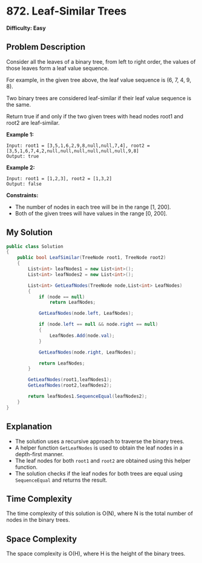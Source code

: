 
# 872. Leaf-Similar Trees

**Difficulty: Easy**

## Problem Description

Consider all the leaves of a binary tree, from left to right order, the values of those leaves form a leaf value sequence.

For example, in the given tree above, the leaf value sequence is (6, 7, 4, 9, 8).

Two binary trees are considered leaf-similar if their leaf value sequence is the same.

Return true if and only if the two given trees with head nodes root1 and root2 are leaf-similar.

**Example 1:**

```
Input: root1 = [3,5,1,6,2,9,8,null,null,7,4], root2 = [3,5,1,6,7,4,2,null,null,null,null,null,null,9,8]
Output: true
```

**Example 2:**

```
Input: root1 = [1,2,3], root2 = [1,3,2]
Output: false
```

**Constraints:**

- The number of nodes in each tree will be in the range [1, 200].
- Both of the given trees will have values in the range [0, 200].

## My Solution

```csharp
public class Solution
{
    public bool LeafSimilar(TreeNode root1, TreeNode root2)
    {      
        List<int> leafNodes1 = new List<int>();
        List<int> leafNodes2 = new List<int>(); 

        List<int> GetLeafNodes(TreeNode node,List<int> LeafNodes)
        {   
            if (node == null)
                return LeafNodes;

            GetLeafNodes(node.left, LeafNodes);

            if (node.left == null && node.right == null)
            {
                LeafNodes.Add(node.val);
            }

            GetLeafNodes(node.right, LeafNodes);

            return LeafNodes;
        }

        GetLeafNodes(root1,leafNodes1);
        GetLeafNodes(root2,leafNodes2);

        return leafNodes1.SequenceEqual(leafNodes2);
    }
}
```

## Explanation

- The solution uses a recursive approach to traverse the binary trees.
- A helper function `GetLeafNodes` is used to obtain the leaf nodes in a depth-first manner.
- The leaf nodes for both `root1` and `root2` are obtained using this helper function.
- The solution checks if the leaf nodes for both trees are equal using `SequenceEqual` and returns the result.

## Time Complexity

The time complexity of this solution is O(N), where N is the total number of nodes in the binary trees.

## Space Complexity

The space complexity is O(H), where H is the height of the binary trees.
